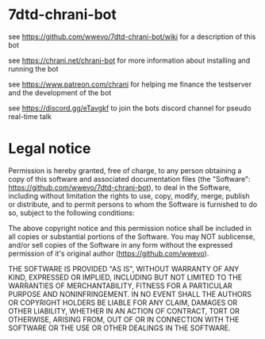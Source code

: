 # 7dtd-chrani-bot
see https://github.com/wwevo/7dtd-chrani-bot/wiki for a description of this bot

see https://chrani.net/chrani-bot for more information about installing and running the bot
 
see https://www.patreon.com/chrani for helping me finance the testserver and the development
of the bot

see https://discord.gg/eTavgkf to join the bots discord channel for pseudo real-time talk

# Legal notice
Permission is hereby granted, free of charge, to any person obtaining a copy of this software
and associated documentation files (the "Software": https://github.com/wwevo/7dtd-chrani-bot),
to deal in the Software, including without limitation the rights to use, copy, modify, merge,
publish or distribute, and to permit persons to whom the Software is furnished to do so,
subject to the following conditions:

The above copyright notice and this permission notice shall be included in all copies or
substantial portions of the Software. You may NOT sublicense, and/or sell copies of the Software
in any form without the expressed permission of it's original author (https://github.com/wwevo).

THE SOFTWARE IS PROVIDED "AS IS", WITHOUT WARRANTY OF ANY KIND, EXPRESSED OR IMPLIED, INCLUDING
BUT NOT LIMITED TO THE WARRANTIES OF MERCHANTABILITY, FITNESS FOR A PARTICULAR PURPOSE AND
NONINFRINGEMENT. IN NO EVENT SHALL THE AUTHORS OR COPYRIGHT HOLDERS BE LIABLE FOR ANY CLAIM,
DAMAGES OR OTHER LIABILITY, WHETHER IN AN ACTION OF CONTRACT, TORT OR OTHERWISE, ARISING FROM,
OUT OF OR IN CONNECTION WITH THE SOFTWARE OR THE USE OR OTHER DEALINGS IN THE SOFTWARE.
